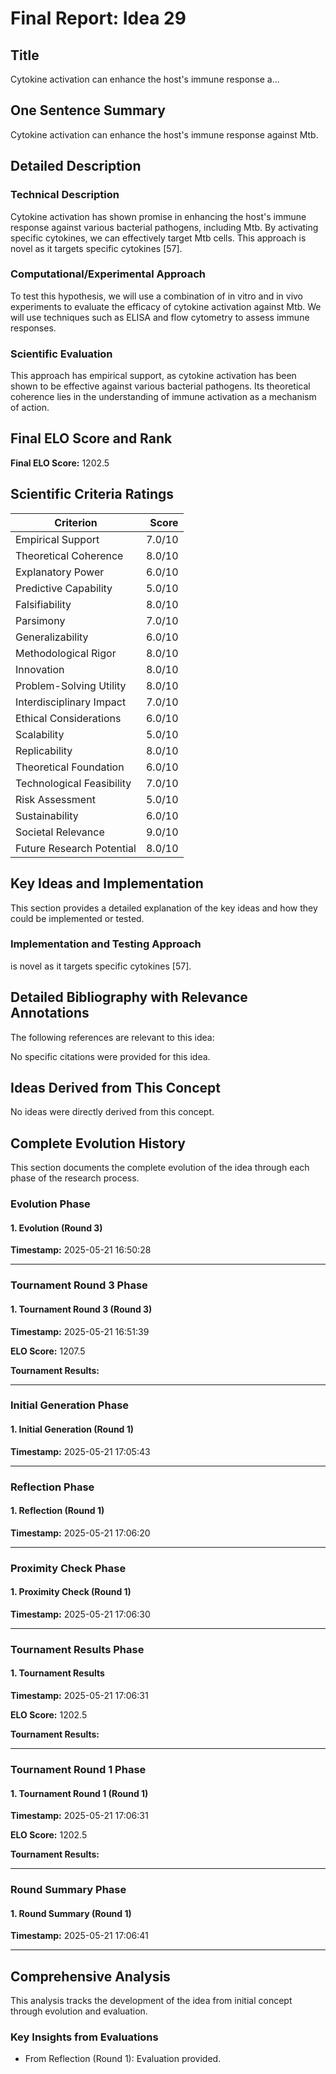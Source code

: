 # Final Report: Idea 29

## Title

Cytokine activation can enhance the host's immune response a...

## One Sentence Summary

Cytokine activation can enhance the host's immune response against Mtb.

## Detailed Description

### Technical Description

Cytokine activation has shown promise in enhancing the host's immune response against various bacterial pathogens, including Mtb. By activating specific cytokines, we can effectively target Mtb cells. This approach is novel as it targets specific cytokines [57].

### Computational/Experimental Approach

To test this hypothesis, we will use a combination of in vitro and in vivo experiments to evaluate the efficacy of cytokine activation against Mtb. We will use techniques such as ELISA and flow cytometry to assess immune responses.

### Scientific Evaluation

This approach has empirical support, as cytokine activation has been shown to be effective against various bacterial pathogens. Its theoretical coherence lies in the understanding of immune activation as a mechanism of action.


## Final ELO Score and Rank

**Final ELO Score:** 1202.5

## Scientific Criteria Ratings

| Criterion | Score |
|---|---:|
| Empirical Support | 7.0/10 |
| Theoretical Coherence | 8.0/10 |
| Explanatory Power | 6.0/10 |
| Predictive Capability | 5.0/10 |
| Falsifiability | 8.0/10 |
| Parsimony | 7.0/10 |
| Generalizability | 6.0/10 |
| Methodological Rigor | 8.0/10 |
| Innovation | 8.0/10 |
| Problem-Solving Utility | 8.0/10 |
| Interdisciplinary Impact | 7.0/10 |
| Ethical Considerations | 6.0/10 |
| Scalability | 5.0/10 |
| Replicability | 8.0/10 |
| Theoretical Foundation | 6.0/10 |
| Technological Feasibility | 7.0/10 |
| Risk Assessment | 5.0/10 |
| Sustainability | 6.0/10 |
| Societal Relevance | 9.0/10 |
| Future Research Potential | 8.0/10 |

## Key Ideas and Implementation

This section provides a detailed explanation of the key ideas and how they could be implemented or tested.

### Implementation and Testing Approach

is novel as it targets specific cytokines [57].


## Detailed Bibliography with Relevance Annotations

The following references are relevant to this idea:

No specific citations were provided for this idea.


## Ideas Derived from This Concept

No ideas were directly derived from this concept.

## Complete Evolution History

This section documents the complete evolution of the idea through each phase of the research process.

### Evolution Phase

#### 1. Evolution (Round 3)
**Timestamp:** 2025-05-21 16:50:28



---

### Tournament Round 3 Phase

#### 1. Tournament Round 3 (Round 3)
**Timestamp:** 2025-05-21 16:51:39

**ELO Score:** 1207.5

**Tournament Results:**



---

### Initial Generation Phase

#### 1. Initial Generation (Round 1)
**Timestamp:** 2025-05-21 17:05:43



---

### Reflection Phase

#### 1. Reflection (Round 1)
**Timestamp:** 2025-05-21 17:06:20



---

### Proximity Check Phase

#### 1. Proximity Check (Round 1)
**Timestamp:** 2025-05-21 17:06:30



---

### Tournament Results Phase

#### 1. Tournament Results
**Timestamp:** 2025-05-21 17:06:31

**ELO Score:** 1202.5

**Tournament Results:**



---

### Tournament Round 1 Phase

#### 1. Tournament Round 1 (Round 1)
**Timestamp:** 2025-05-21 17:06:31

**ELO Score:** 1202.5

**Tournament Results:**



---

### Round Summary Phase

#### 1. Round Summary (Round 1)
**Timestamp:** 2025-05-21 17:06:41



---

## Comprehensive Analysis

This analysis tracks the development of the idea from initial concept through evolution and evaluation.

### Key Insights from Evaluations

- From Reflection (Round 1): Evaluation provided.
